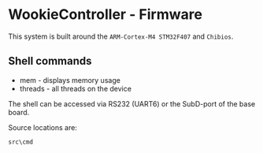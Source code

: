 # WookieController - Firmware #

This system is built around the `ARM-Cortex-M4 STM32F407` and `Chibios`.


## Shell commands ##
- mem - displays memory usage
- threads - all threads on the device

The shell can be accessed via RS232 (UART6) or the SubD-port of the base board.

Source locations are:
```
src\cmd
```

